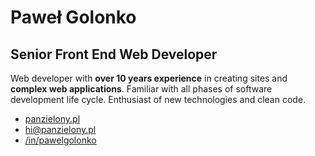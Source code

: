 # Paweł Golonko
## Senior Front End Web Developer

Web developer with **over 10 years experience** in creating sites and **complex web applications**. Familiar with all phases of software development life cycle. Enthusiast of new technologies and clean code.

+ <span class="icon home"></span>[panzielony.pl](http://panzielony.pl)
+ <span class="icon at"></span>[hi@panzielony.pl](mailto:hi@panzielony.pl)
+ <span class="icon linkedin"></span>[/in/pawelgolonko](https://linkedin.com/in/pawelgolonko)